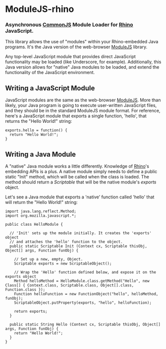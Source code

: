 ModuleJS-rhino
==============
### Asynchronous [CommonJS][] Module Loader for [Rhino][] JavaScript.

This library allows the use of "modules" within your Rhino-embedded Java programs.
It's the Java version of the web-browser [ModuleJS][] library.

Any top-level JavaScript module that provides direct JavaScript functionality
may be loaded (like Underscore, for example). Additionally, this Java version
allows for "native" Java modules to be loaded, and extend the functionality of the
JavaScript environment.


Writing a JavaScript Module
---------------------------

JavaScript modules are the same as the web-browser [ModuleJS][]. More than likely,
your Java program is going to execute user-written JavaScript files, and they should
be in the standard ModuleJS module format. For reference, here's a JavaScript
module that exports a single function, 'hello', that returns the "Hello World!" string:

    exports.hello = function() {
      return "Hello World!";
    }


Writing a Java Module
---------------------

A "native" Java module works a little differently. Knowledge of [Rhino][]'s
embedding APIs is a plus. A native module simply needs to define a public static "Init"
method, which will be called when the class is loaded. The method should return
a _Scriptable_ that will be the native module's _exports_ object.

Let's see a Java module that exports a 'native' function called 'hello' that will
return the "Hello World!" string:

    import java.lang.reflect.Method;
    import org.mozilla.javascript.*;

    public class HelloModule {

      // 'Init' sets up the module initially. It creates the 'exports' object
      // and attaches the 'hello' function to the object.
      public static Scriptable Init (Context cx, Scriptable thisObj, Object[] args, Function funObj) {

        // Set up a new, empty, Object.
        Scriptable exports = new ScriptableObject();
        
        // Wrap the 'Hello' function defined below, and expose it on the exports object
        Method helloMethod = HelloModule.class.getMethod("Hello", new Class[] { Context.class, Scriptable.class, Object[].class, Function.class });
        Function helloFunction = new FunctionObject("hello", helloMethod, funObj);
        ScriptableObject.putProperty(exports, "hello", helloFunction);

        return exports;
      }

      public static String Hello (Context cx, Scriptable thisObj, Object[] args, Function funObj) {
        return "Hello World!";
      }
    }



[ModuleJS]: https://github.com/TooTallNate/ModuleJS
[CommonJS]: http://wiki.commonjs.org/wiki/Modules
[Rhino]:    http://www.mozilla.org/rhino
